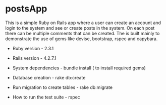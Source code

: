 # postsApp
This is a simple Ruby on Rails app where a user can create an account and login to the system and see or create posts in the system. 
On each post there can be multiple comments that can be created. 
The is built mainly to demonstrate the use of gems like devise, bootstrap, rspec and capybara.

* Ruby version - 2.3.1

* Rails version - 4.2.7.1

* System dependencies - bundle install ( to install required gems)

* Database creation - rake db:create

* Run migration to create tables - rake db:migrate

* How to run the test suite - rspec
